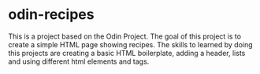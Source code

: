 # odin-recipes

This is a project based on the Odin Project. The goal of this project is to create a simple HTML page showing recipes. The skills to learned by doing this projects are creating a basic HTML boilerplate, adding a header, lists and using different html elements and tags.